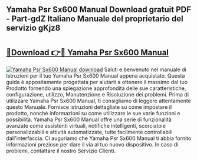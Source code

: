 ## Yamaha Psr Sx600 Manual Download gratuit PDF - Part-gdZ Italiano Manuale del proprietario del servizio gKjz8

# <h2><a href="http://dfazem.blite.top/?on=Yamaha+Psr+Sx600+Manual">🔗Download 👉🔴 Yamaha Psr Sx600 Manual</a></h2>

[![Yamaha Psr Sx600 Manual download](https://i.imgur.com/lujVjoI.png)](http://dfazem.blite.top/?on=Yamaha+Psr+Sx600+Manual)
Saluti e benvenuto nel manuale di Istruzioni per il tuo Yamaha Psr Sx600 Manual appena acquistato. Questa guida è appositamente progettata per aiutarti a ottenere il massimo dal tuo Prodotto fornendo una spiegazione approfondita delle sue caratteristiche, configurazione, utilizzo, Manutenzione e Risoluzione dei problemi. Prima di utilizzare Yamaha Psr Sx600 Manual, ti consigliamo di leggere attentamente questo Manuale. Fornisce istruzioni dettagliate su come impostare il prodotto, nonché informazioni su come utilizzare le sue varie funzioni e possibilità. Yamaha Psr Sx600 Manual offre una serie di funzionalità avanzate come assistenti virtuali, notifiche intelligenti, scorciatoie personalizzabili e attività automatizzate, tutte facilmente controllabili dall'interfaccia. Ci auguriamo che Yamaha Psr Sx600 Manual ti abbia fornito informazioni preziose per dare il via al tuo nuovo dispositivo. In caso di problemi, contattare il nostro Servizio Clienti.
